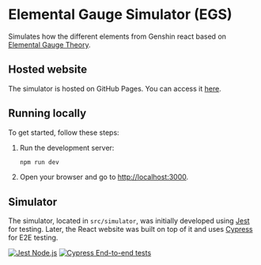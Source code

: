 # Elemental Gauge Simulator (EGS)
Simulates how the different elements from Genshin react based on [Elemental Gauge Theory](https://library.keqingmains.com/combat-mechanics/elemental-effects/elemental-gauge-theory).

## Hosted website
The simulator is hosted on GitHub Pages. You can access it [here](https://veggissss.github.io/ElementalGaugeSim/).

## Running locally
To get started, follow these steps:

1. Run the development server:
    ```bash
    npm run dev
    ```

2. Open your browser and go to [http://localhost:3000](http://localhost:3000).

## Simulator
The simulator, located in `src/simulator`, was initially developed using [Jest](https://jestjs.io/) for testing. 
Later, the React website was built on top of it and uses [Cypress](https://www.cypress.io/) for E2E testing.

[![Jest Node.js](https://github.com/Veggissss/ElementalGaugeSim/actions/workflows/nodejs.yml/badge.svg)](https://github.com/Veggissss/ElementalGaugeSim/actions/workflows/nodejs.yml)
[![Cypress End-to-end tests](https://github.com/Veggissss/ElementalGaugeSim/actions/workflows/cypress-e2e.yml/badge.svg)](https://github.com/Veggissss/ElementalGaugeSim/actions/workflows/cypress-e2e.yml)
